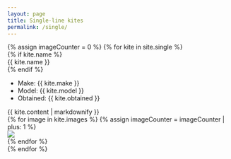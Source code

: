 ```yaml
---
layout: page
title: Single-line kites
permalink: /single/
---
```


<script>
const gallery = [
{% for kite in site.single %}
{% for image in kite.images %}
  {
    src: "{{ site.baseurl }}/assets/images/{{ image }}",
    title: "loading description...",
  },
{% endfor %}
{% endfor %}
];

window.showKites = function(idx) {
  Spotlight.show(gallery, {
    index: idx,
    onchange: (index, options) => {
      // https://github.com/nextapps-de/spotlight/issues/53
      // Decode HTML entities in title and description
      const titleElement = document.querySelector('#spotlight .spl-title');
      // const descriptionElement = document.querySelector('#spotlight .spl-description');
      // titleElement.innerHTML = decodeURIComponent(titleElement.innerText);

      let html = document.querySelector('#description_' + (index - 1)).innerHTML;
      // Remove trailing "
      html = html.substr(0, html.length - 1);
      // both lines needed - can't figure out why
      titleElement.innerHTML = decodeURIComponent(html);
      titleElement.innerHTML = decodeURIComponent(html);


    },
  });
}
</script>
<div class="container">
  {% assign imageCounter = 0 %}
  {% for kite in site.single %}
  <div class="row kiteRow">
    <div class="col">
      {% if kite.name %}
        <div class="kiteName">{{ kite.name }}</div>
      {% endif %}
      <ul>
        <li>Make: {{ kite.make }}</li>
        <li>Model: {{ kite.model }}</li>
        <li>Obtained: {{ kite.obtained }}</li>
      </ul>
    </div>
    <div class="col">
      {{ kite.content | markdownify }}
    </div>
    <div class="col">
      {% for image in kite.images %}
        {% assign imageCounter = imageCounter | plus: 1 %}
        <div onClick="window.showKites({{ imageCounter }})">
          <img src="{{ site.baseurl }}/assets/images/{{ image }}" class="kiteThumb">
          <div id="description_{{ imageCounter}}" style="display:none;">{{ kite.content | markdownify }}"</div>
        </div>
      {% endfor %}
    </div>
  </div>
  {% endfor %}
</div>
